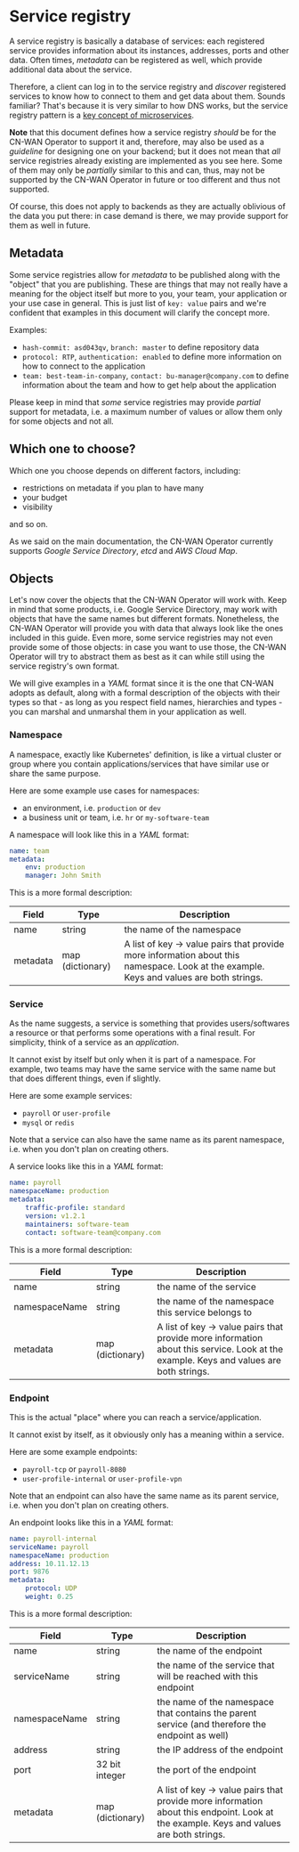# Service registry

A service registry is basically a database of services: each registered service provides information about its instances, addresses, ports and other data. Often times, *metadata* can be registered as well, which provide additional data about the service.

Therefore, a client can log in to the service registry and *discover* registered services to know how to connect to them and get data about them. Sounds familiar? That's because it is very similar to how DNS works, but the service registry pattern is a [key concept of microservices](https://auth0.com/blog/an-introduction-to-microservices-part-3-the-service-registry/).

**Note** that this document defines how a service registry *should* be for the CN-WAN Operator to support it and, therefore, may also be used as a *guideline* for designing one on your backend; but it does not mean that *all* service registries already existing are implemented as you see here. Some of them may only be *partially* similar to this and can, thus, may not be supported by the CN-WAN Operator in future or too different and thus not supported.

Of course, this does not apply to backends as they are actually oblivious of the data you put there: in case demand is there, we may provide support for them as well in future.

## Metadata

Some service registries allow for *metadata* to be published along with the "object" that you are publishing. These are things that may not really have a meaning for the object itself but more to you, your team, your application or your use case in general. This is just list of `key: value` pairs and we're confident that examples in this document will clarify the concept more.

Examples:

* `hash-commit: asd043qv`, `branch: master` to define repository data
* `protocol: RTP`, `authentication: enabled` to define more information on how to connect to the application
* `team: best-team-in-company`, `contact: bu-manager@company.com` to define information about the team and how to get help about the application

Please keep in mind that *some* service registries may provide *partial* support for metadata, i.e. a maximum number of values or allow them only for some objects and not all.

## Which one to choose?

Which one you choose depends on different factors, including:

* restrictions on metadata if you plan to have many
* your budget
* visibility

and so on.

As we said on the main documentation, the CN-WAN Operator currently supports *Google Service Directory*, *etcd* and *AWS Cloud Map*.

## Objects

Let's now cover the objects that the CN-WAN Operator will work with. Keep in mind that some products, i.e. Google Service Directory, may work with objects that have the same names but different formats. Nonetheless, the CN-WAN Operator will provide you with data that always look like the ones included in this guide. Even more, some service registries may not even provide some of those objects: in case you want to use those, the CN-WAN Operator will try to abstract them as best as it can while still using the service registry's own format.

We will give examples in a *YAML* format since it is the one that CN-WAN adopts as default, along with a formal description of the objects with their types so that - as long as you respect field names, hierarchies and types - you can marshal and unmarshal them in your application as well.

### Namespace

A namespace, exactly like Kubernetes' definition, is like a virtual cluster or group where you contain applications/services that have similar use or share the same purpose.

Here are some example use cases for namespaces:

* an environment, i.e. `production` or `dev`
* a business unit or team, i.e. `hr` or `my-software-team`

A namespace will look like this in a *YAML* format:

```yaml
name: team
metadata:
    env: production
    manager: John Smith
```

This is a more formal description:

| Field       | Type        | Description
| ----------- | ----------- | -----------
| name        | string      | the name of the namespace
| metadata    | map (dictionary) | A list of key -> value pairs that provide more information about this namespace. Look at the example. Keys and values are both strings.

### Service

As the name suggests, a service is something that provides users/softwares a resource or that performs some operations with a final result. For simplicity, think of a service as an *application*.

It cannot exist by itself but only when it is part of a namespace. For example, two teams may have the same service with the same name but that does different things, even if slightly.

Here are some example services:

* `payroll` or `user-profile`
* `mysql` or `redis`

Note that a service can also have the same name as its parent namespace, i.e. when you don't plan on creating others.

A service looks like this in a *YAML* format:

```yaml
name: payroll
namespaceName: production
metadata:
    traffic-profile: standard
    version: v1.2.1
    maintainers: software-team
    contact: software-team@company.com
```

This is a more formal description:

| Field       | Type        | Description
| ----------- | ----------- | -----------
| name        | string      | the name of the service
| namespaceName | string      | the name of the namespace this service belongs to
| metadata    | map (dictionary) | A list of key -> value pairs that provide more information about this service. Look at the example. Keys and values are both strings.

### Endpoint

This is the actual "place" where you can reach a service/application.

It cannot exist by itself, as it obviously only has a meaning within a service.

Here are some example endpoints:

* `payroll-tcp` or `payroll-8080`
* `user-profile-internal` or `user-profile-vpn`

Note that an endpoint can also have the same name as its parent service, i.e. when you don't plan on creating others.

An endpoint looks like this in a *YAML* format:

```yaml
name: payroll-internal
serviceName: payroll
namespaceName: production
address: 10.11.12.13
port: 9876
metadata:
    protocol: UDP
    weight: 0.25
```

This is a more formal description:

| Field       | Type        | Description
| ----------- | ----------- | -----------
| name        | string      | the name of the endpoint
| serviceName | string      | the name of the service that will be reached with this endpoint
| namespaceName | string | the name of the namespace that contains the parent service (and therefore the endpoint as well)
| address | string | the IP address of the endpoint
| port | 32 bit integer | the port of the endpoint
| metadata    | map (dictionary) | A list of key -> value pairs that provide more information about this endpoint. Look at the example. Keys and values are both strings.
